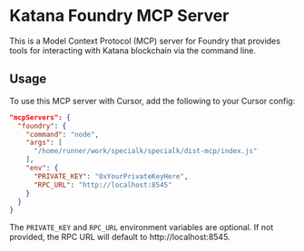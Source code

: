 # Katana Foundry MCP Server

This is a Model Context Protocol (MCP) server for Foundry that provides tools
for interacting with Katana blockchain via the command line.

## Usage

To use this MCP server with Cursor, add the following to your Cursor config:

```json
"mcpServers": {
  "foundry": {
    "command": "node",
    "args": [
      "/home/runner/work/specialk/specialk/dist-mcp/index.js"
    ],
    "env": {
      "PRIVATE_KEY": "0xYourPrivateKeyHere",
      "RPC_URL": "http://localhost:8545"
    }
  }
}
```

The `PRIVATE_KEY` and `RPC_URL` environment variables are optional. If not provided,
the RPC URL will default to http://localhost:8545.
